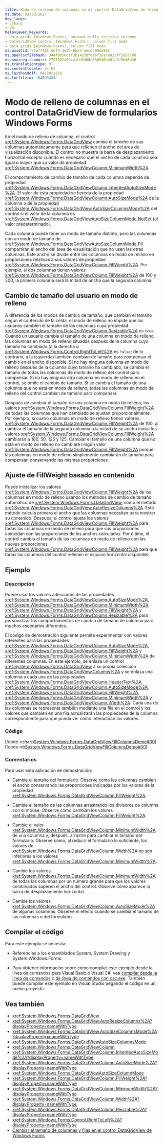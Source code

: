 ```yaml
---
title: Modo de relleno de columnas en el control DataGridView de formularios Windows Forms
ms.date: 03/30/2017
dev_langs:
- csharp
- vb
helpviewer_keywords:
- data grids [Windows Forms], automatically resizing columns
- DataGridView control [Windows Forms], column fill mode
- data grids [Windows Forms], column fill mode
ms.assetid: b4ef7411-ebf4-4e26-bb33-aecec90de80c
ms.openlocfilehash: 344f9856c1f3b1483bfda6f36a7e025ff2e5c78d
ms.sourcegitcommit: 2701302a99cafbe0d86d53d540eb0fa7e9b46b36
ms.translationtype: MT
ms.contentlocale: es-ES
ms.lasthandoff: 04/28/2019
ms.locfileid: "64593431"
---
```

# <a name="column-fill-mode-in-the-windows-forms-datagridview-control"></a>Modo de relleno de columnas en el control DataGridView de formularios Windows Forms
En el modo de relleno de columna, el control <xref:System.Windows.Forms.DataGridView> cambia el tamaño de sus columnas automáticamente para que rellenen el ancho del área de visualización disponible. El control no muestra la barra de desplazamiento horizontal excepto cuando es necesario que el ancho de cada columna sea igual o mayor que su valor de propiedad <xref:System.Windows.Forms.DataGridViewColumn.MinimumWidth%2A>.  
  
 El comportamiento de cambio de tamaño de cada columna depende de propiedad <xref:System.Windows.Forms.DataGridViewColumn.InheritedAutoSizeMode%2A>. El valor de esta propiedad se hereda de la propiedad <xref:System.Windows.Forms.DataGridViewColumn.AutoSizeMode%2A> de la columna o de la propiedad <xref:System.Windows.Forms.DataGridView.AutoSizeColumnsMode%2A> del control si el valor de la columna es <xref:System.Windows.Forms.DataGridViewAutoSizeColumnMode.NotSet> (el valor predeterminado).  
  
 Cada columna puede tener un modo de tamaño distinto, pero las columnas con un modo de tamaño de <xref:System.Windows.Forms.DataGridViewAutoSizeColumnMode.Fill> compartirán el ancho del área de visualización que no usen las otras columnas. Este ancho se divide entre las columnas en modo de relleno en proporciones relativas a sus valores de propiedad <xref:System.Windows.Forms.DataGridViewColumn.FillWeight%2A>. Por ejemplo, si dos columnas tienen valores <xref:System.Windows.Forms.DataGridViewColumn.FillWeight%2A> de 100 y 200, la primera columna será la mitad de ancha que la segunda columna.  
  
## <a name="user-resizing-in-fill-mode"></a>Cambio de tamaño del usuario en modo de relleno  
 A diferencia de los modos de cambio de tamaño, que cambian el tamaño según el contenido de la celda, el modo de relleno no impide que los usuarios cambien el tamaño de las columnas cuya propiedad <xref:System.Windows.Forms.DataGridViewColumn.Resizable%2A> es `true`. Cuando un usuario cambia el tamaño de una columna en modo de relleno, las columnas en modo de relleno situadas después de la columna cuyo tamaño ha cambiado (a la derecha si <xref:System.Windows.Forms.Control.RightToLeft%2A> es `false`; de lo contrario, a la izquierda) también cambian de tamaño para compensar el cambio en el ancho disponible. Si no hay ninguna columna en modo de relleno después de la columna cuyo tamaño ha cambiado, se cambia el tamaño de todas las columnas de modo de relleno del control para compensar. Si no hay ninguna otra columna en modo de relleno en el control, se omite el cambio de tamaño. Si se cambia el tamaño de una columna que no está en modo de relleno, todas las columnas en modo de relleno del control cambian de tamaño para compensar.  
  
 Después de cambiar el tamaño de una columna en modo de relleno, los valores <xref:System.Windows.Forms.DataGridViewColumn.FillWeight%2A> de todas las columnas que han cambiado se ajustan proporcionalmente. Por ejemplo, si cuatro columnas en modo de relleno tienen valores <xref:System.Windows.Forms.DataGridViewColumn.FillWeight%2A> de 100, al cambiar el tamaño de la segunda columna a la mitad de su ancho inicial los valores <xref:System.Windows.Forms.DataGridViewColumn.FillWeight%2A> cambiarán a 100, 50, 125 y 125. Cambiar el tamaño de una columna que no está en modo de relleno no cambiará ningún valor <xref:System.Windows.Forms.DataGridViewColumn.FillWeight%2A> porque las columnas en modo de relleno simplemente cambiarán de tamaño para compensar, conservando las mismas proporciones.  
  
## <a name="content-based-fillweight-adjustment"></a>Ajuste de FillWeight basado en contenido  
 Puede inicializar los valores <xref:System.Windows.Forms.DataGridViewColumn.FillWeight%2A> de las columnas en modo de relleno usando los métodos de cambio de tamaño automático de <xref:System.Windows.Forms.DataGridView>, como el método <xref:System.Windows.Forms.DataGridView.AutoResizeColumns%2A>. Este método calcula primero el ancho que las columnas necesitan para mostrar su contenido. Después, el control ajusta los valores <xref:System.Windows.Forms.DataGridViewColumn.FillWeight%2A> para todas las columnas en modo de relleno para que sus proporciones coincidan con las proporciones de los anchos calculados. Por último, el control cambia el tamaño de las columnas en modo de relleno con las nuevas proporciones <xref:System.Windows.Forms.DataGridViewColumn.FillWeight%2A> para que todas las columnas del control rellenen el espacio horizontal disponible.  
  
## <a name="example"></a>Ejemplo  
  
### <a name="description"></a>Descripción  
 Puede usar los valores adecuados de las propiedades <xref:System.Windows.Forms.DataGridViewColumn.AutoSizeMode%2A>, <xref:System.Windows.Forms.DataGridViewColumn.MinimumWidth%2A>, <xref:System.Windows.Forms.DataGridViewColumn.FillWeight%2A> y <xref:System.Windows.Forms.DataGridViewColumn.Resizable%2A> para personalizar los comportamientos de cambio de tamaño de columna para muchos escenarios diferentes.  
  
 El código de demostración siguiente permite experimentar con valores diferentes para las propiedades <xref:System.Windows.Forms.DataGridViewColumn.AutoSizeMode%2A>, <xref:System.Windows.Forms.DataGridViewColumn.FillWeight%2A> y <xref:System.Windows.Forms.DataGridViewColumn.MinimumWidth%2A> de diferentes columnas. En este ejemplo, se enlaza un control <xref:System.Windows.Forms.DataGridView> a su propia colección <xref:System.Windows.Forms.DataGridView.Columns%2A> y se enlaza una columna a cada una de las propiedades <xref:System.Windows.Forms.DataGridViewColumn.HeaderText%2A>, <xref:System.Windows.Forms.DataGridViewColumn.AutoSizeMode%2A>, <xref:System.Windows.Forms.DataGridViewColumn.FillWeight%2A>, <xref:System.Windows.Forms.DataGridViewColumn.MinimumWidth%2A> y <xref:System.Windows.Forms.DataGridViewColumn.Width%2A>. Cada una de las columnas se representa también mediante una fila en el control y los valores que cambien en una fila actualizarán las propiedades de la columna correspondiente para que pueda ver cómo interactúan los valores.  
  
### <a name="code"></a>Código  
 [!code-csharp[System.Windows.Forms.DataGridViewFillColumnsDemo#00](~/samples/snippets/csharp/VS_Snippets_Winforms/System.Windows.Forms.DataGridViewFillColumnsDemo/CS/fillcolumns.cs#00)]
 [!code-vb[System.Windows.Forms.DataGridViewFillColumnsDemo#00](~/samples/snippets/visualbasic/VS_Snippets_Winforms/System.Windows.Forms.DataGridViewFillColumnsDemo/vb/fillcolumns.vb#00)]  
  
### <a name="comments"></a>Comentarios  
 Para usar esta aplicación de demostración:  
  
- Cambie el tamaño del formulario. Observe cómo las columnas cambian el ancho conservando las proporciones indicadas por los valores de la propiedad <xref:System.Windows.Forms.DataGridViewColumn.FillWeight%2A>.  
  
- Cambie el tamaño de las columnas arrastrando los divisores de columna con el mouse. Observe cómo cambian los valores <xref:System.Windows.Forms.DataGridViewColumn.FillWeight%2A>.  
  
- Cambie el valor <xref:System.Windows.Forms.DataGridViewColumn.MinimumWidth%2A> de una columna y, después, arrastre para cambiar el tamaño del formulario. Observe cómo, al reducir el formulario lo suficiente, los valores de <xref:System.Windows.Forms.DataGridViewColumn.Width%2A> no son inferiores a los valores <xref:System.Windows.Forms.DataGridViewColumn.MinimumWidth%2A>.  
  
- Cambie los valores <xref:System.Windows.Forms.DataGridViewColumn.MinimumWidth%2A> de todas las columnas por un número grande para que los valores combinados superen el ancho del control. Observe cómo aparece la barra de desplazamiento horizontal.  
  
- Cambie los valores <xref:System.Windows.Forms.DataGridViewColumn.AutoSizeMode%2A> de algunas columnas. Observe el efecto cuando se cambia el tamaño de las columnas o del formulario.  
  
## <a name="compiling-the-code"></a>Compilar el código  
 Para este ejemplo se necesita:  
  
- Referencias a los ensamblados System, System.Drawing y System.Windows.Forms.  
  
- Para obtener información sobre cómo compilar este ejemplo desde la línea de comandos para Visual Basic o Visual C#, vea [compilar desde la línea de comandos](../../../visual-basic/reference/command-line-compiler/building-from-the-command-line.md) o [de línea de comandos con csc.exe](../../../csharp/language-reference/compiler-options/command-line-building-with-csc-exe.md). También puede compilar este ejemplo en Visual Studio pegando el código en un nuevo proyecto.  
  
## <a name="see-also"></a>Vea también

- <xref:System.Windows.Forms.DataGridView>
- <xref:System.Windows.Forms.DataGridView.AutoResizeColumns%2A?displayProperty=nameWithType>
- <xref:System.Windows.Forms.DataGridView.AutoSizeColumnsMode%2A?displayProperty=nameWithType>
- <xref:System.Windows.Forms.DataGridViewAutoSizeColumnsMode>
- <xref:System.Windows.Forms.DataGridViewColumn>
- <xref:System.Windows.Forms.DataGridViewColumn.InheritedAutoSizeMode%2A?displayProperty=nameWithType>
- <xref:System.Windows.Forms.DataGridViewColumn.AutoSizeMode%2A?displayProperty=nameWithType>
- <xref:System.Windows.Forms.DataGridViewAutoSizeColumnMode>
- <xref:System.Windows.Forms.DataGridViewColumn.FillWeight%2A?displayProperty=nameWithType>
- <xref:System.Windows.Forms.DataGridViewColumn.MinimumWidth%2A?displayProperty=nameWithType>
- <xref:System.Windows.Forms.DataGridViewColumn.Width%2A?displayProperty=nameWithType>
- <xref:System.Windows.Forms.DataGridViewColumn.Resizable%2A?displayProperty=nameWithType>
- <xref:System.Windows.Forms.Control.RightToLeft%2A?displayProperty=nameWithType>
- [Cambiar el tamaño de columnas y filas en el control DataGridView de Windows Forms](resizing-columns-and-rows-in-the-windows-forms-datagridview-control.md)

